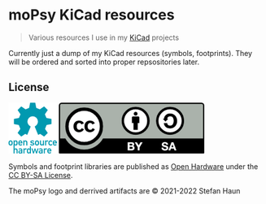 # moPsy KiCad resources

> Various resources I use in my [KiCad](https://www.kicad.org/) projects

Currently just a dump of my KiCad resources (symbols, footprints).
They will be ordered and sorted into proper repsositories later.

## License

![](doc/oshw-logo-100-px.png "OpenSource Hardware Logo")   ![](doc/CC-by-sa.png "CC BY-SA Logo")

Symbols and footprint libraries are published as [Open Hardware](https://www.oshwa.org/) under the [CC BY-SA License](https://creativecommons.org/licenses/by-sa/4.0/).

The moPsy logo and derrived artifacts are © 2021-2022 Stefan Haun
